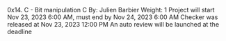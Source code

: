 0x14. C - Bit manipulation
C
 By: Julien Barbier
 Weight: 1
 Project will start Nov 23, 2023 6:00 AM, must end by Nov 24, 2023 6:00 AM
 Checker was released at Nov 23, 2023 12:00 PM
 An auto review will be launched at the deadline

